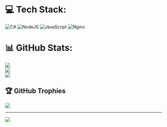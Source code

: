 
# 💻 Tech Stack:
![C#](https://img.shields.io/badge/c%23-%23239120.svg?style=for-the-badge&logo=csharp&logoColor=white) ![NodeJS](https://img.shields.io/badge/node.js-6DA55F?style=for-the-badge&logo=node.js&logoColor=white) ![JavaScript](https://img.shields.io/badge/javascript-%23323330.svg?style=for-the-badge&logo=javascript&logoColor=%23F7DF1E) ![Nginx](https://img.shields.io/badge/nginx-%23009639.svg?style=for-the-badge&logo=nginx&logoColor=white)
# 📊 GitHub Stats:
![](https://github-readme-stats.vercel.app/api?username=Hrpl&theme=dark&hide_border=false&include_all_commits=true&count_private=true)<br/>
![](https://github-readme-streak-stats.herokuapp.com/?user=Hrpl&theme=dark&hide_border=false)<br/>
![](https://github-readme-stats.vercel.app/api/top-langs/?username=Hrpl&theme=dark&hide_border=false&include_all_commits=true&count_private=true&layout=compact)

## 🏆 GitHub Trophies
![](https://github-profile-trophy.vercel.app/?username=Hrpl&theme=radical&no-frame=true&no-bg=true&margin-w=4)

---
[![](https://visitcount.itsvg.in/api?id=Hrpl&icon=0&color=0)](https://visitcount.itsvg.in)

<!-- Proudly created with GPRM ( https://gprm.itsvg.in ) -->
